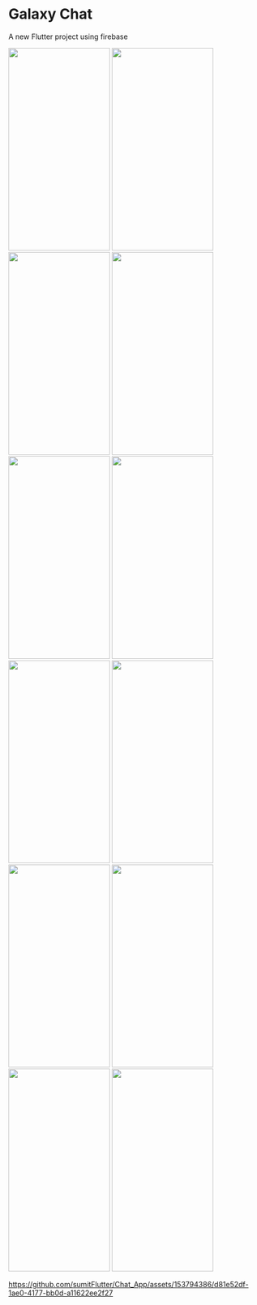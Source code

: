 # Galaxy Chat

A new Flutter project using firebase 



<img src="https://github.com/sumitFlutter/Chat_App/assets/153794386/5b01fcc4-7b9e-4917-8c30-41a1537f71eb" height="400px"   width="200px"/>
<img src="https://github.com/sumitFlutter/Chat_App/assets/153794386/4f9fcde8-2534-47c6-ac93-cfd5f5246fbb" height="400px"   width="200px"/>
<img src="https://github.com/sumitFlutter/Chat_App/assets/153794386/00711812-706d-44e9-a0b1-b9e3e215f52f" height="400px"   width="200px"/>
<img src="https://github.com/sumitFlutter/Chat_App/assets/153794386/40b32c88-9662-475d-bca0-784b0226f1e3" height="400px"   width="200px"/>
<img src="https://github.com/sumitFlutter/Chat_App/assets/153794386/dfa6304a-09f0-4065-9b3d-50e1c64a6196" height="400px"   width="200px"/>
<img src="https://github.com/sumitFlutter/Chat_App/assets/153794386/9c5cf951-554a-4876-8ebe-1a5ae3a0f07d" height="400px"   width="200px"/>
<img src="https://github.com/sumitFlutter/Chat_App/assets/153794386/173a8eaf-9cbb-44ba-9c08-c077391c9cad" height="400px"   width="200px"/>
<img src="https://github.com/sumitFlutter/Chat_App/assets/153794386/14f225ee-6e63-4179-a280-953c7d9d39fa" height="400px"   width="200px"/>
<img src="https://github.com/sumitFlutter/Chat_App/assets/153794386/fcb8e460-dd66-4d05-86d1-ad04b01399cc" height="400px"   width="200px"/>
<img src="https://github.com/sumitFlutter/Chat_App/assets/153794386/2c63d7c7-9614-4317-b815-6d90fe7a1024" height="400px"   width="200px"/>
<img src="https://github.com/sumitFlutter/Chat_App/assets/153794386/4e51f4c7-384f-4a25-ad98-a375e426937c" height="400px"   width="200px"/>
<img src="https://github.com/sumitFlutter/Chat_App/assets/153794386/c541e72d-eac7-421a-99a4-4dd9b3cfce32" height="400px"   width="200px"/>




https://github.com/sumitFlutter/Chat_App/assets/153794386/d81e52df-1ae0-4177-bb0d-a11622ee2f27
